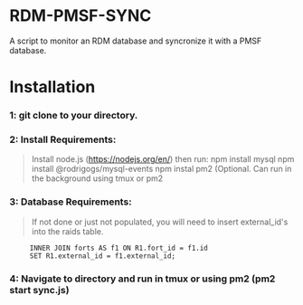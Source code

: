 # RDM-PMSF-SYNC
A script to monitor an RDM database and syncronize it with a PMSF database.

# Installation

### 1: git clone to your directory.
### 2: Install Requirements:
>Install node.js (https://nodejs.org/en/) then run: 
>npm install mysql
>npm install @rodrigogs/mysql-events
>npm instal pm2 (Optional. Can run in the background using tmux or pm2

### 3: Database Requirements:
>If not done or just not populated, you will need to insert external_id's into the raids table.
    
```UPDATE raids AS R1
     INNER JOIN forts AS f1 ON R1.fort_id = f1.id   
     SET R1.external_id = f1.external_id; 
```
     
### 4: Navigate to directory and run in tmux or using pm2 (pm2 start sync.js)


      
